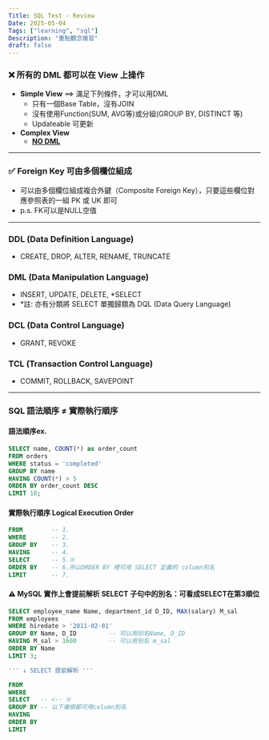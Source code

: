 ```yaml
---
Title: SQL Test - Review
Date: 2025-05-04
Tags: ["learning", "sql"]
Description: "重點觀念複習"
draft: false
---
```


### ❌ 所有的 DML 都可以在 View 上操作
+ **Simple View** ==> 滿足下列條件，才可以用DML
  + 只有一個Base Table，沒有JOIN
  + 沒有使用Function(SUM, AVG等)或分組(GROUP BY, DISTINCT 等)
  + Updateable 可更新
+ **Complex View**
  + <b><u>NO DML</u></b>

---

### ✅ Foreign Key 可由多個欄位組成
+ 可以由多個欄位組成複合外鍵（Composite Foreign Key），只要這些欄位對應參照表的一組 PK 或 UK 即可
+ p.s. FK可以是NULL空值

---

### DDL (Data Definition Language)
+ CREATE, DROP, ALTER, RENAME, TRUNCATE

### DML (Data Manipulation Language)
+ INSERT, UPDATE, DELETE, *SELECT
+ *註: 亦有分類將 SELECT 單獨歸類為 DQL (Data Query Language)

### DCL (Data Control Language)
+ GRANT, REVOKE

### TCL (Transaction Control Language)
+ COMMIT, ROLLBACK, SAVEPOINT

---

### SQL 語法順序 ≠ 實際執行順序

#### 語法順序ex.
```sql
SELECT name, COUNT(*) as order_count
FROM orders
WHERE status = 'completed'
GROUP BY name
HAVING COUNT(*) > 5
ORDER BY order_count DESC
LIMIT 10;
```

#### 實際執行順序 Logical Execution Order
```sql
FROM        -- 1.
WHERE       -- 2.
GROUP BY    -- 3.
HAVING      -- 4.
SELECT      -- 5.※
ORDER BY    -- 6.所以ORDER BY 裡可用 SELECT 定義的 column別名
LIMIT       -- 7.
```

#### ⚠ MySQL 實作上會提前解析 SELECT 子句中的別名：可看成SELECT在第3順位
```sql
SELECT employee_name Name, department_id D_ID, MAX(salary) M_sal 
FROM employees
WHERE hiredate > '2011-02-01'
GROUP BY Name, D_ID         -- 可以用別名Name, D_ID
HAVING M_sal > 1600         -- 可以用別名 m_sal
ORDER BY Name
LIMIT 3;

''' ↓ SELECT 提前解析 '''

FROM
WHERE
SELECT   -- <-- ※
GROUP BY -- 以下幾個都可用column別名
HAVING
ORDER BY
LIMIT
```